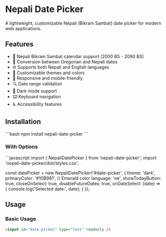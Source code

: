 # Nepali Date Picker

A lightweight, customizable Nepali (Bikram Sambat) date picker for modern web applications.

## Features

- 📅 Nepali Bikram Sambat calendar support (2000 BS - 2090 BS)
- 🔄 Conversion between Gregorian and Nepali dates
- 🌐 Supports both Nepali and English languages
- 🎨 Customizable themes and colors
- 📱 Responsive and mobile-friendly
- 🔍 Date range validation
- 🌙 Dark mode support
- ⌨️ Keyboard navigation
- ♿ Accessibility features

## Installation

\`\`\`bash
npm install nepali-date-picker
\`\`\`

### With Options

\`\`\`javascript
import { NepaliDatePicker } from 'nepali-date-picker';
import 'nepali-date-picker/dist/styles.css';

const datePicker = new NepaliDatePicker('#date-picker', {
  theme: 'dark',
  primaryColor: '#10B981', // Emerald color
  language: 'ne',
  showTodayButton: true,
  closeOnSelect: true,
  disableFutureDates: true,
  onDateSelect: (date) => {
    console.log('Selected date:', date);
  }
});

## Usage

### Basic Usage

```html
<input id="date-picker" type="text" readonly />